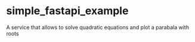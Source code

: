 # simple_fastapi_example
A service that allows to solve quadratic equations and plot a parabala with roots
